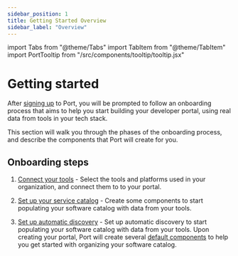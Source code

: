 ```yaml
---
sidebar_position: 1
title: Getting Started Overview
sidebar_label: "Overview"
---
```


import Tabs from "@theme/Tabs"
import TabItem from "@theme/TabItem"
import PortTooltip from "/src/components/tooltip/tooltip.jsx"

# Getting started

After [signing up](https://app.getport.io) to Port, you will be prompted to follow an onboarding process that aims to help you start building your developer portal, using real data from tools in your tech stack.

This section will walk you through the phases of the onboarding process, and describe the components that Port will create for you. 

## Onboarding steps

1. [Connect your tools](./connect-tools.md) - Select the tools and platforms used in your organization, and connect them to to your portal.

2. [Set up your service catalog](./set-up-service-catalog.md) - Create some components to start populating your software catalog with data from your tools.

3. [Set up automatic discovery](./set-up-automatic-discovery.md) - Set up automatic discovery to start populating your software catalog with data from your tools.
Upon creating your portal, Port will create several [default components](./default-components.md) to help you get started with organizing your software catalog. 

